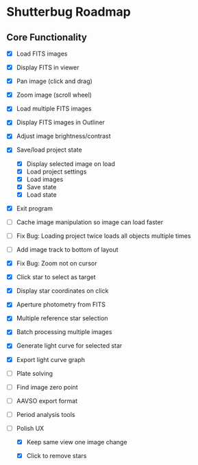 # Shutterbug Roadmap

## Core Functionality
- [x] Load FITS images
- [x] Display FITS in viewer
- [x] Pan image (click and drag)
- [x] Zoom image (scroll wheel)
- [x] Load multiple FITS images
- [x] Display FITS images in Outliner
- [x] Adjust image brightness/contrast
- [x] Save/load project state
    - [x] Display selected image on load
    - [x] Load project settings
    - [x] Load images
    - [x] Save state
    - [x] Load state
- [x] Exit program
- [ ] Cache image manipulation so image can load faster
- [ ] Fix Bug: Loading project twice loads all objects multiple times
- [ ] Add image track to bottom of layout
- [x] Fix Bug: Zoom not on cursor
- [x] Click star to select as target

- [x] Display star coordinates on click
- [x] Aperture photometry from FITS
- [x] Multiple reference star selection
- [x] Batch processing multiple images
- [x] Generate light curve for selected star
- [x] Export light curve graph
- [ ] Plate solving
- [ ] Find image zero point
- [ ] AAVSO export format
- [ ] Period analysis tools
- [ ] Polish UX
    - [x] Keep same view one image change
    - [x] Click to remove stars

